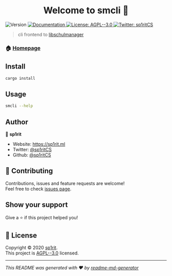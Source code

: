 <h1 align="center">Welcome to smcli 👋</h1>
<p>
  <img alt="Version" src="https://img.shields.io/badge/version-1.0.0-blue.svg?cacheSeconds=2592000" />
  <a href="https://github.com/sp1ritCS/wiki" target="_blank">
    <img alt="Documentation" src="https://img.shields.io/badge/documentation-yes-brightgreen.svg" />
  </a>
  <a href="https://github.com/sp1ritCS/sm_cli/blob/master/LICENSE.md" target="_blank">
    <img alt="License: AGPL--3.0" src="https://img.shields.io/badge/License-AGPL--3.0-yellow.svg" />
  </a>
  <a href="https://twitter.com/sp1ritCS" target="_blank">
    <img alt="Twitter: sp1ritCS" src="https://img.shields.io/twitter/follow/sp1ritCS.svg?style=social" />
  </a>
</p>

> cli frontend to [libschulmanager](https://github.com/sp1ritCS/libschulmanager)

### 🏠 [Homepage](https://github.com/sp1ritCS/sm_cli)

## Install

```sh
cargo install
```

## Usage

```sh
smcli --help
```

## Author

👤 **sp1rit**

* Website: https://sp1rit.ml
* Twitter: [@sp1ritCS](https://twitter.com/sp1ritCS)
* Github: [@sp1ritCS](https://github.com/sp1ritCS)

## 🤝 Contributing

Contributions, issues and feature requests are welcome!<br />Feel free to check [issues page](https://github.com/sp1ritCS/sm_cli/issues). 

## Show your support

Give a ⭐️ if this project helped you!

## 📝 License

Copyright © 2020 [sp1rit](https://github.com/sp1ritCS).<br />
This project is [AGPL--3.0](https://github.com/sp1ritCS/sm_cli/blob/master/LICENSE.md) licensed.

***
_This README was generated with ❤️ by [readme-md-generator](https://github.com/kefranabg/readme-md-generator)_
